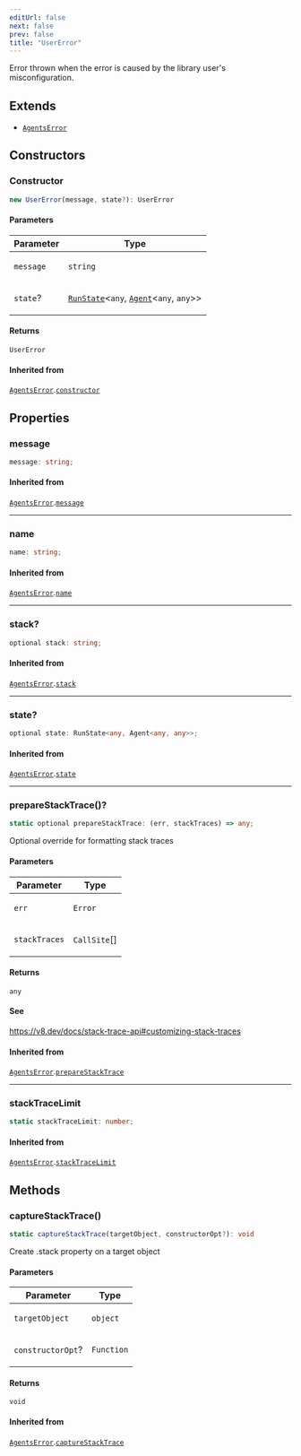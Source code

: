 ```yaml
---
editUrl: false
next: false
prev: false
title: "UserError"
---
```


Error thrown when the error is caused by the library user's misconfiguration.

## Extends

- [`AgentsError`](/openai-agents-js/openai/agents/classes/agentserror/)

## Constructors

### Constructor

```ts
new UserError(message, state?): UserError
```

#### Parameters

<table>
<thead>
<tr>
<th>Parameter</th>
<th>Type</th>
</tr>
</thead>
<tbody>
<tr>
<td>

`message`

</td>
<td>

`string`

</td>
</tr>
<tr>
<td>

`state`?

</td>
<td>

[`RunState`](/openai-agents-js/openai/agents/classes/runstate/)\<`any`, [`Agent`](/openai-agents-js/openai/agents/classes/agent/)\<`any`, `any`\>\>

</td>
</tr>
</tbody>
</table>

#### Returns

`UserError`

#### Inherited from

[`AgentsError`](/openai-agents-js/openai/agents/classes/agentserror/).[`constructor`](/openai-agents-js/openai/agents/classes/agentserror/#constructor)

## Properties

### message

```ts
message: string;
```

#### Inherited from

[`AgentsError`](/openai-agents-js/openai/agents/classes/agentserror/).[`message`](/openai-agents-js/openai/agents/classes/agentserror/#message)

***

### name

```ts
name: string;
```

#### Inherited from

[`AgentsError`](/openai-agents-js/openai/agents/classes/agentserror/).[`name`](/openai-agents-js/openai/agents/classes/agentserror/#name)

***

### stack?

```ts
optional stack: string;
```

#### Inherited from

[`AgentsError`](/openai-agents-js/openai/agents/classes/agentserror/).[`stack`](/openai-agents-js/openai/agents/classes/agentserror/#stack)

***

### state?

```ts
optional state: RunState<any, Agent<any, any>>;
```

#### Inherited from

[`AgentsError`](/openai-agents-js/openai/agents/classes/agentserror/).[`state`](/openai-agents-js/openai/agents/classes/agentserror/#state)

***

### prepareStackTrace()?

```ts
static optional prepareStackTrace: (err, stackTraces) => any;
```

Optional override for formatting stack traces

#### Parameters

<table>
<thead>
<tr>
<th>Parameter</th>
<th>Type</th>
</tr>
</thead>
<tbody>
<tr>
<td>

`err`

</td>
<td>

`Error`

</td>
</tr>
<tr>
<td>

`stackTraces`

</td>
<td>

`CallSite`[]

</td>
</tr>
</tbody>
</table>

#### Returns

`any`

#### See

https://v8.dev/docs/stack-trace-api#customizing-stack-traces

#### Inherited from

[`AgentsError`](/openai-agents-js/openai/agents/classes/agentserror/).[`prepareStackTrace`](/openai-agents-js/openai/agents/classes/agentserror/#preparestacktrace)

***

### stackTraceLimit

```ts
static stackTraceLimit: number;
```

#### Inherited from

[`AgentsError`](/openai-agents-js/openai/agents/classes/agentserror/).[`stackTraceLimit`](/openai-agents-js/openai/agents/classes/agentserror/#stacktracelimit)

## Methods

### captureStackTrace()

```ts
static captureStackTrace(targetObject, constructorOpt?): void
```

Create .stack property on a target object

#### Parameters

<table>
<thead>
<tr>
<th>Parameter</th>
<th>Type</th>
</tr>
</thead>
<tbody>
<tr>
<td>

`targetObject`

</td>
<td>

`object`

</td>
</tr>
<tr>
<td>

`constructorOpt`?

</td>
<td>

`Function`

</td>
</tr>
</tbody>
</table>

#### Returns

`void`

#### Inherited from

[`AgentsError`](/openai-agents-js/openai/agents/classes/agentserror/).[`captureStackTrace`](/openai-agents-js/openai/agents/classes/agentserror/#capturestacktrace)
